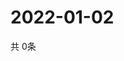 # 2022-01-02
  共 0条

  <!-- BEGIN -->
  <!-- 最后更新时间Sun Jan 02 2022 14:03:46 GMT+0000 (Coordinated Universal Time) -->
  
  <!-- END -->
  
  